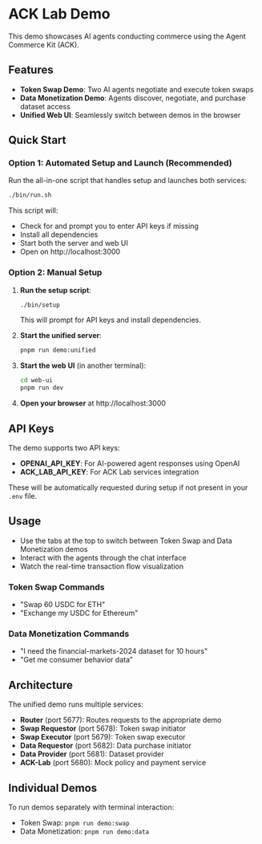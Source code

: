 # ACK Lab Demo

This demo showcases AI agents conducting commerce using the Agent Commerce Kit (ACK).

## Features

- **Token Swap Demo**: Two AI agents negotiate and execute token swaps
- **Data Monetization Demo**: Agents discover, negotiate, and purchase dataset access
- **Unified Web UI**: Seamlessly switch between demos in the browser

## Quick Start

### Option 1: Automated Setup and Launch (Recommended)

Run the all-in-one script that handles setup and launches both services:

```bash
./bin/run.sh
```

This script will:

- Check for and prompt you to enter API keys if missing
- Install all dependencies
- Start both the server and web UI
- Open on http://localhost:3000

### Option 2: Manual Setup

1. **Run the setup script**:

   ```bash
   ./bin/setup
   ```

   This will prompt for API keys and install dependencies.

2. **Start the unified server**:

   ```bash
   pnpm run demo:unified
   ```

3. **Start the web UI** (in another terminal):

   ```bash
   cd web-ui
   pnpm run dev
   ```

4. **Open your browser** at http://localhost:3000

## API Keys

The demo supports two API keys:

- **OPENAI_API_KEY**: For AI-powered agent responses using OpenAI
- **ACK_LAB_API_KEY**: For ACK Lab services integration

These will be automatically requested during setup if not present in your `.env` file.

## Usage

- Use the tabs at the top to switch between Token Swap and Data Monetization demos
- Interact with the agents through the chat interface
- Watch the real-time transaction flow visualization

### Token Swap Commands

- "Swap 60 USDC for ETH"
- "Exchange my USDC for Ethereum"

### Data Monetization Commands

- "I need the financial-markets-2024 dataset for 10 hours"
- "Get me consumer behavior data"

## Architecture

The unified demo runs multiple services:

- **Router** (port 5677): Routes requests to the appropriate demo
- **Swap Requestor** (port 5678): Token swap initiator
- **Swap Executor** (port 5679): Token swap executor
- **Data Requestor** (port 5682): Data purchase initiator
- **Data Provider** (port 5681): Dataset provider
- **ACK-Lab** (port 5680): Mock policy and payment service

## Individual Demos

To run demos separately with terminal interaction:

- Token Swap: `pnpm run demo:swap`
- Data Monetization: `pnpm run demo:data`
